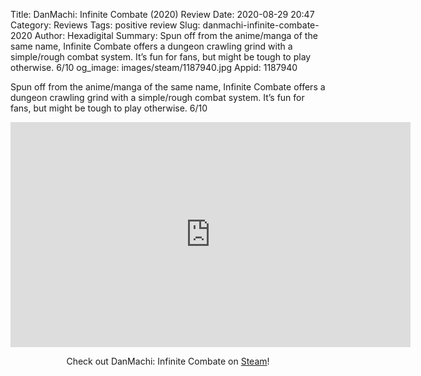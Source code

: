 Title: DanMachi: Infinite Combate (2020) Review
Date: 2020-08-29 20:47
Category: Reviews
Tags: positive review
Slug: danmachi-infinite-combate-2020
Author: Hexadigital
Summary: Spun off from the anime/manga of the same name, Infinite Combate offers a dungeon crawling grind with a simple/rough combat system. It’s fun for fans, but might be tough to play otherwise. 6/10
og_image: images/steam/1187940.jpg
Appid: 1187940

Spun off from the anime/manga of the same name, Infinite Combate offers a dungeon crawling grind with a simple/rough combat system. It’s fun for fans, but might be tough to play otherwise. 6/10

<center><iframe src="https://www.youtube.com/embed/lHqgMKr1fdQ?feature=oembed" allow="accelerometer; autoplay; encrypted-media; gyroscope; picture-in-picture" width="640" height="360" frameborder="0"></iframe>

Check out DanMachi: Infinite Combate on [Steam](https://store.steampowered.com/app/1187940/?curator_clanid=34633900)!</center>
